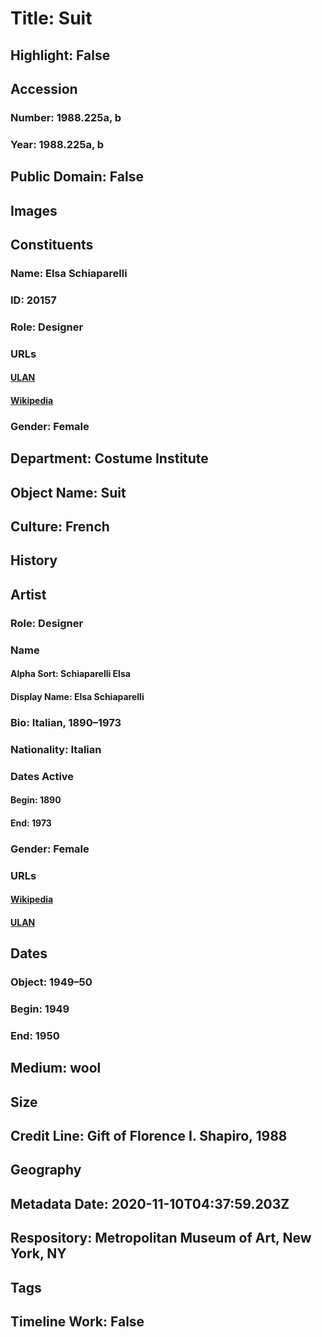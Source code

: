 # Title: Suit
## Highlight: False
## Accession
### Number: 1988.225a, b
### Year: 1988.225a, b
## Public Domain: False
## Images
## Constituents
### Name: Elsa Schiaparelli
### ID: 20157
### Role: Designer
### URLs
#### [ULAN](http://vocab.getty.edu/page/ulan/500121780)
#### [Wikipedia](https://www.wikidata.org/wiki/Q464023)
### Gender: Female
## Department: Costume Institute
## Object Name: Suit
## Culture: French
## History
## Artist
### Role: Designer
### Name
#### Alpha Sort: Schiaparelli Elsa
#### Display Name: Elsa Schiaparelli
### Bio: Italian, 1890–1973
### Nationality: Italian
### Dates Active
#### Begin: 1890
#### End: 1973
### Gender: Female
### URLs
#### [Wikipedia](https://www.wikidata.org/wiki/Q464023)
#### [ULAN](http://vocab.getty.edu/page/ulan/500121780)
## Dates
### Object: 1949–50
### Begin: 1949
### End: 1950
## Medium: wool
## Size
## Credit Line: Gift of Florence I. Shapiro, 1988
## Geography
## Metadata Date: 2020-11-10T04:37:59.203Z
## Respository: Metropolitan Museum of Art, New York, NY
## Tags
## Timeline Work: False